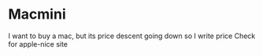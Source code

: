 # Macmini
I want to buy a mac, but its price descent going down so I write price Check for apple-nice site